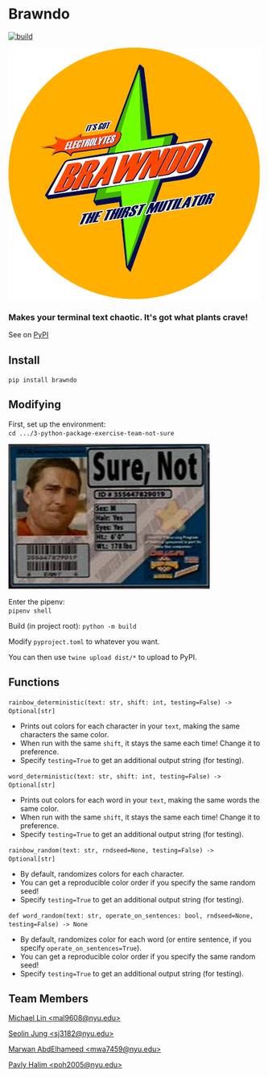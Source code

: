 # Brawndo
[![build](https://github.com/software-students-fall2023/3-python-package-exercise-team-not-sure/actions/workflows/python-app.yml/badge.svg)](https://github.com/software-students-fall2023/3-python-package-exercise-team-not-sure/actions/workflows/python-app.yml)

![It's Got Electrolytes!](https://github.com/software-students-fall2023/3-python-package-exercise-team-not-sure/blob/main/images/cover.png?raw=true)

### Makes your terminal text chaotic. It's got what plants crave!

See on [PyPI](https://pypi.org/project/brawndo/)

## Install
`pip install brawndo`

## Modifying

First, set up the environment:  
`cd .../3-python-package-exercise-team-not-sure`

![](https://github.com/software-students-fall2023/3-python-package-exercise-team-not-sure/blob/main/images/not_sure.jpg?raw=true)

Enter the pipenv:  
`pipenv shell`

Build (in project root):
`python -m build`


Modify `pyproject.toml` to whatever you want.

You can then use `twine upload dist/*` to upload to PyPI.

## Functions

`rainbow_deterministic(text: str, shift: int, testing=False) -> Optional[str]`

- Prints out colors for each character in your `text`, making the same characters the same color.
- When run with the same `shift`, it stays the same each time! Change it to preference.
- Specify `testing=True` to get an additional output string (for testing).

`word_deterministic(text: str, shift: int, testing=False) -> Optional[str]`

- Prints out colors for each word in your `text`, making the same words the same color.
- When run with the same `shift`, it stays the same each time! Change it to preference.
- Specify `testing=True` to get an additional output string (for testing).

`rainbow_random(text: str, rndseed=None, testing=False) -> Optional[str]`

- By default, randomizes colors for each character.
- You can get a reproducible color order if you specify the same random seed!
- Specify `testing=True` to get an additional output string (for testing).

`def word_random(text: str, operate_on_sentences: bool, rndseed=None, testing=False) -> None`

- By default, randomizes color for each word (or entire sentence, if you specify `operate_on_sentences=True`).
- You can get a reproducible color order if you specify the same random seed!
- Specify `testing=True` to get an additional output string (for testing).

## Team Members

[Michael Lin \<mal9608@nyu.edu\>](https://github.com/freerainboxbox)

[Seolin Jung \<sj3182@nyu.edu\>](https://github.com/seolinjung)

[Marwan AbdElhameed \<mwa7459@nyu.edu\>](https://github.com/MarwanWalid2)

[Pavly Halim \<poh2005@nyu.edu\>](https://github.com/pavlyhalim)